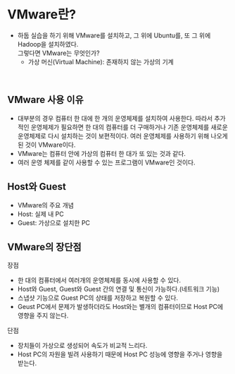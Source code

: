 # VMware란?

* 하둡 실습을 하기 위해 VMware를 설치하고, 그 위에 Ubuntu를, 또 그 위에 Hadoop을 설치하였다.     
그렇다면 VMware는 무엇인가?
  * 가상 머신(Virtual Machine): 존재하지 않는 가상의 기계

<br>

## VMware 사용 이유
* 대부분의 경우 컴퓨터 한 대에 한 개의 운영체제를 설치하여 사용한다. 따라서 추가적인 운영체제가 필요하면 한 대의 컴퓨터를 더 구매하거나 기존 운영체제를 새로운 운영체제로 다시 설치하는 것이 보편적이다.
여러 운영체제를 사용하기 위해 나오게 된 것이 VMware이다.   
* VMware는 컴퓨터 안에 가상의 컴퓨터 한 대가 또 있는 것과 같다.
* 여러 운영 체제를 같이 사용할 수 있는 프로그램이 VMware인 것이다.



## Host와 Guest
* VMware의 주요 개념
* Host: 실제 내 PC
* Guest: 가상으로 설치한 PC


## VMware의 장단점
장점
* 한 대의 컴퓨터에서 여러개의 운영체제를 동시에 사용할 수 있다.
* Host와 Guest, Guest와 Guest 간의 연결 및 통신이 가능하다.(네트워크 기능)
* 스냅샷 기능으로 Guest PC의 상태를 저장하고 복원할 수 있다.
* Geust PC에서 문제가 발생하더라도 Host와는 별개의 컴퓨터이므로 Host PC에 영향을 주지 않는다.


단점
* 장치들이 가상으로 생성되어 속도가 비교적 느리다.
* Host PC의 자원을 빌려 사용하기 때문에 Host PC 성능에 영향을 주거나 영향을 받는다.



